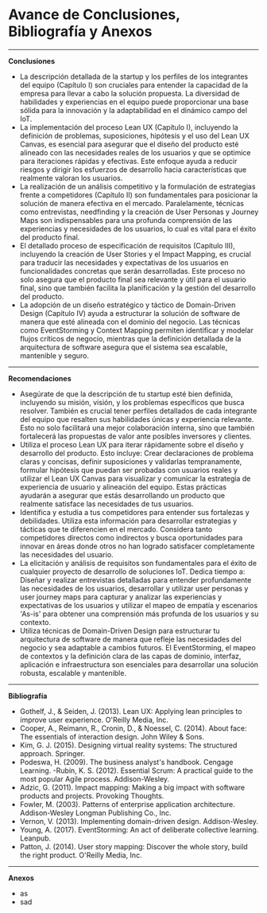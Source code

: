 # Avance de Conclusiones, Bibliografía y Anexos
---
**Conclusiones**
- La descripción detallada de la startup y los perfiles de los integrantes del equipo (Capítulo I) son cruciales para entender la capacidad de la empresa para llevar a cabo la solución propuesta. La diversidad de habilidades y experiencias en el equipo puede proporcionar una base sólida para la innovación y la adaptabilidad en el dinámico campo del IoT.
- La implementación del proceso Lean UX (Capítulo I), incluyendo la definición de problemas, suposiciones, hipótesis y el uso del Lean UX Canvas, es esencial para asegurar que el diseño del producto esté alineado con las necesidades reales de los usuarios y que se optimice para iteraciones rápidas y efectivas. Este enfoque ayuda a reducir riesgos y dirigir los esfuerzos de desarrollo hacia características que realmente valoran los usuarios.
- La realización de un análisis competitivo y la formulación de estrategias frente a competidores (Capítulo II) son fundamentales para posicionar la solución de manera efectiva en el mercado. Paralelamente, técnicas como entrevistas, needfinding y la creación de User Personas y Journey Maps son indispensables para una profunda comprensión de las experiencias y necesidades de los usuarios, lo cual es vital para el éxito del producto final.
- El detallado proceso de especificación de requisitos (Capítulo III), incluyendo la creación de User Stories y el Impact Mapping, es crucial para traducir las necesidades y expectativas de los usuarios en funcionalidades concretas que serán desarrolladas. Este proceso no solo asegura que el producto final sea relevante y útil para el usuario final, sino que también facilita la planificación y la gestión del desarrollo del producto.
- La adopción de un diseño estratégico y táctico de Domain-Driven Design (Capítulo IV) ayuda a estructurar la solución de software de manera que esté alineada con el dominio del negocio. Las técnicas como EventStorming y Context Mapping permiten identificar y modelar flujos críticos de negocio, mientras que la definición detallada de la arquitectura de software asegura que el sistema sea escalable, mantenible y seguro.

---
**Recomendaciones**
- Asegúrate de que la descripción de tu startup esté bien definida, incluyendo su misión, visión, y los problemas específicos que busca resolver. También es crucial tener perfiles detallados de cada integrante del equipo que resalten sus habilidades únicas y experiencia relevante. Esto no solo facilitará una mejor colaboración interna, sino que también fortalecerá las propuestas de valor ante posibles inversores y clientes.
- Utiliza el proceso Lean UX para iterar rápidamente sobre el diseño y desarrollo del producto. Esto incluye: Crear declaraciones de problema claras y concisas, definir suposiciones y validarlas tempranamente, formular hipótesis que puedan ser probadas con usuarios reales y utilizar el Lean UX Canvas para visualizar y comunicar la estrategia de experiencia de usuario y alineación del equipo.
Estas prácticas ayudarán a asegurar que estás desarrollando un producto que realmente satisface las necesidades de tus usuarios.
- Identifica y estudia a tus competidores para entender sus fortalezas y debilidades. Utiliza esta información para desarrollar estrategias y tácticas que te diferencien en el mercado. Considera tanto competidores directos como indirectos y busca oportunidades para innovar en áreas donde otros no han logrado satisfacer completamente las necesidades del usuario.
- La elicitación y análisis de requisitos son fundamentales para el éxito de cualquier proyecto de desarrollo de soluciones IoT. Dedica tiempo a: Diseñar y realizar entrevistas detalladas para entender profundamente las necesidades de los usuarios, desarrollar y utilizar user personas y user journey maps para capturar y analizar las experiencias y expectativas de los usuarios  y utilizar el mapeo de empatía y escenarios 'As-is' para obtener una comprensión más profunda de los usuarios y su contexto.
- Utiliza técnicas de Domain-Driven Design para estructurar tu arquitectura de software de manera que refleje las necesidades del negocio y sea adaptable a cambios futuros. El EventStorming, el mapeo de contextos y la definición clara de las capas de dominio, interfaz, aplicación e infraestructura son esenciales para desarrollar una solución robusta, escalable y mantenible. 

---
**Bibliografía**
- Gothelf, J., & Seiden, J. (2013). Lean UX: Applying lean principles to improve user experience. O'Reilly Media, Inc.
- Cooper, A., Reimann, R., Cronin, D., & Noessel, C. (2014). About face: The essentials of interaction design. John Wiley & Sons.
- Kim, G. J. (2015). Designing virtual reality systems: The structured approach. Springer.
- Podeswa, H. (2009). The business analyst's handbook. Cengage Learning.
-Rubin, K. S. (2012). Essential Scrum: A practical guide to the most popular Agile process. Addison-Wesley.
- Adzic, G. (2011). Impact mapping: Making a big impact with software products and projects. Provoking Thoughts.
- Fowler, M. (2003). Patterns of enterprise application architecture. Addison-Wesley Longman Publishing Co., Inc.
- Vernon, V. (2013). Implementing domain-driven design. Addison-Wesley.
- Young, A. (2017). EventStorming: An act of deliberate collective learning. Leanpub.
- Patton, J. (2014). User story mapping: Discover the whole story, build the right product. O'Reilly Media, Inc.

---
**Anexos**
- as
- sad
